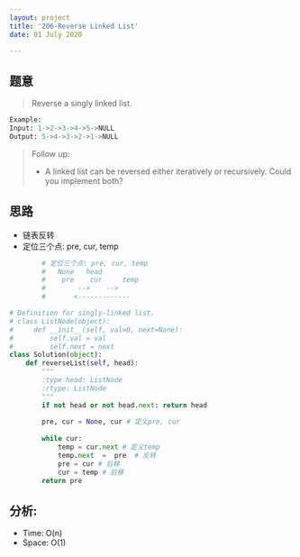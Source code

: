 ```yaml
---
layout: project
title: '206-Reverse Linked List'
date: 01 July 2020

---
```

## 题意
> Reverse a singly linked list.

~~~python
Example:
Input: 1->2->3->4->5->NULL
Output: 5->4->3->2->1->NULL
~~~

> Follow up:
> - A linked list can be reversed either iteratively or recursively. Could you implement both?

## 思路
- 链表反转
- 定位三个点: pre, cur, temp

~~~python
        # 定位三个点: pre, cur, temp
        #   None   head   
        #    pre    cur     temp
        #        -->    -->
        #       <-------------
~~~


~~~python
# Definition for singly-linked list.
# class ListNode(object):
#     def __init__(self, val=0, next=None):
#         self.val = val
#         self.next = next
class Solution(object):
    def reverseList(self, head):
        """
        :type head: ListNode
        :rtype: ListNode
        """
        if not head or not head.next: return head  
        
        pre, cur = None, cur # 定义pre, cur
        
        while cur:
            temp = cur.next # 定义temp
            temp.next  =  pre  # 反转
            pre = cur # 后移
            cur = temp # 后移
        return pre
~~~

## 分析:
- Time: O(n) 
- Space: O(1) 

